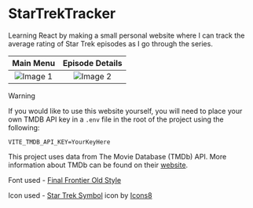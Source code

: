 # StarTrekTracker

Learning React by making a small personal website where I can track the average rating of Star Trek episodes as I go through the series.

| Main Menu                                                                                   | Episode Details                                                                             |
|:-------------------------------------------------------------------------------------------:|:-------------------------------------------------------------------------------------------:|
| ![Image 1](https://github.com/user-attachments/assets/8bb8e4ee-906a-47b3-b197-008186244235) | ![Image 2](https://github.com/user-attachments/assets/6629ef98-8127-4eae-af28-59b5e818a011) |

> [!WARNING]
> If you would like to use this website yourself, you will need to place your own TMDB API key in a `.env` file in the root of the project using the following:
> ```
> VITE_TMDB_API_KEY=YourKeyHere
> ```

This project uses data from The Movie Database (TMDb) API. More information about TMDb can be found on their [website](https://www.themoviedb.org/).

Font used - [Final Frontier Old Style](https://www.fontspace.com/final-frontier-old-style-font-f748)

Icon used - <a target="_blank" href="https://icons8.com/icon/20881/star-trek-symbol">Star Trek Symbol</a> icon by <a target="_blank" href="https://icons8.com">Icons8</a>
